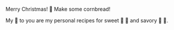 Merry Christmas! :christmas_tree: Make some cornbread!

My :gift: to you are my personal recipes for sweet :corn: :bread: and savory :corn: :bread:.




